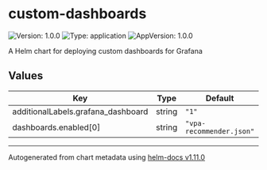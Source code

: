 # custom-dashboards

![Version: 1.0.0](https://img.shields.io/badge/Version-1.0.0-informational?style=flat-square) ![Type: application](https://img.shields.io/badge/Type-application-informational?style=flat-square) ![AppVersion: 1.0.0](https://img.shields.io/badge/AppVersion-1.0.0-informational?style=flat-square)

A Helm chart for deploying custom dashboards for Grafana

## Values

| Key | Type | Default | Description |
|-----|------|---------|-------------|
| additionalLabels.grafana_dashboard | string | `"1"` |  |
| dashboards.enabled[0] | string | `"vpa-recommender.json"` |  |

----------------------------------------------
Autogenerated from chart metadata using [helm-docs v1.11.0](https://github.com/norwoodj/helm-docs/releases/v1.11.0)
